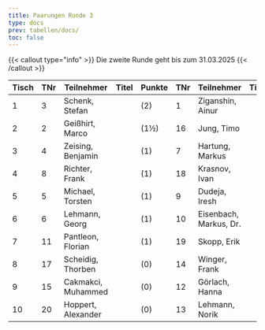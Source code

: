 ```yaml
---
title: Paarungen Runde 3
type: docs
prev: tabellen/docs/
toc: false
---
```


{{< callout type="info" >}}
Die zweite Runde geht bis zum 31.03.2025
{{< /callout >}}

| Tisch | TNr | Teilnehmer         | Titel | Punkte | TNr | Teilnehmer             | Titel | Punkte | Ergebnis  |
| ----- | --- | ------------------ | ----- | ------ | --- | ---------------------- | ----- | ------ | --------- |
| 1     | 3   | Schenk, Stefan     |       | (2)    | 1   | Ziganshin, Ainur       |       | (2)    | 0 - 1     |
| 2     | 2   | Geißhirt, Marco    |       | (1½)   | 16  | Jung, Timo             |       | (2)    | -         |
| 3     | 4   | Zeising, Benjamin  |       | (1)    | 7   | Hartung, Markus        |       | (1½)   | 0.5 - 0.5 |
| 4     | 8   | Richter, Frank     |       | (1)    | 18  | Krasnov, Ivan          |       | (1)    | -         |
| 5     | 5   | Michael, Torsten   |       | (1)    | 9   | Dudeja, Iresh          |       | (1)    | -         |
| 6     | 6   | Lehmann, Georg     |       | (1)    | 10  | Eisenbach, Markus, Dr. |       | (1)    | 1 - 0     |
| 7     | 11  | Pantleon, Florian  |       | (1)    | 19  | Skopp, Erik            |       | (0)    | 0 - 1     |
| 8     | 17  | Scheidig, Thorben  |       | (0)    | 14  | Winger, Frank          |       | (0)    | -         |
| 9     | 15  | Cakmakci, Muhammed |       | (0)    | 12  | Görlach, Hanna         |       | (0)    | -         |
| 10    | 20  | Hoppert, Alexander |       | (0)    | 13  | Lehmann, Norik         |       | (0)    | 1 - 0     |